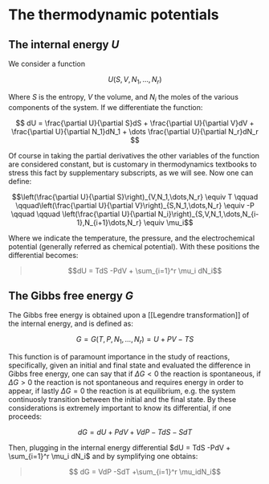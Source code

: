 # The thermodynamic potentials

## The internal energy $U$

We consider a function

$$ U(S,V,N_1,\dots, N_r) $$

Where $S$ is the entropy, $V$ the volume, and $N_i$ the moles of the various components of the system.
If we differentiate the function:

$$ dU = \frac{\partial U}{\partial S}dS + \frac{\partial U}{\partial V}dV + \frac{\partial U}{\partial N_1}dN_1 + \dots \frac{\partial U}{\partial N_r}dN_r $$

Of course in taking the partial derivatives the other variables of the function are considered constant, but is customary in thermodynamics textbooks to stress this fact by supplementary subscripts, as we will see.
Now one can define:

$$\left(\frac{\partial U}{\partial S}\right)_{V,N_1,\dots,N_r} \equiv T \qquad \qquad\left(\frac{\partial U}{\partial V}\right)_{S,N_1,\dots,N_r} \equiv -P \qquad \qquad \left(\frac{\partial U}{\partial N_i}\right)_{S,V,N_1,\dots,N_{i-1},N_{i+1}\dots,N_r} \equiv \mu_i$$

Where we indicate the temperature, the pressure, and the electrochemical potential (generally referred as chemical potential).
With these positions the differential becomes:

>$$dU = TdS -PdV + \sum_{i=1}^r \mu_i dN_i$$

## The Gibbs free energy $G$

The Gibbs free energy is obtained upon a [[Legendre transformation]] of the internal energy, and is defined as:

$$ G=G(T,P,N_1,\dots,N_r) = U + PV -TS $$

This function is of paramount importance in the study of reactions, specifically, given an initial and final state and evaluated the difference in Gibbs free energy, one can say that if $\Delta G<0$ the reaction is spontaneous, if $\Delta G>0$ the reaction is not spontaneous and requires energy in order to appear, if lastly $\Delta G=0$ the reaction is at equilibrium, e.g. the system continuosly transition between the initial and the final state.
By these considerations is extremely important to know its differential, if one proceeds:

$$ dG = dU +PdV +VdP -TdS - SdT $$

Then, plugging in the internal energy differential $dU = TdS -PdV + \sum_{i=1}^r \mu_i dN_i$ and by symplifying one obtains:

>$$ dG = VdP -SdT +\sum_{i=1}^r \mu_idN_i$$


